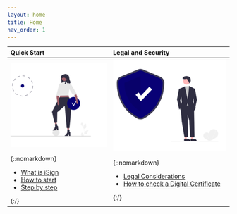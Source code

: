 ```yaml
---
layout: home
title: Home
nav_order: 1
---
```


| Quick Start | Legal and Security |
| :---  | :---  |
| <img src="media\mediahub_quick_start.png" title="MediaHub_Quick_start.png" /> | <img src="media\mediahub_security.png" title="MediaHub_Security.png" /> |
| {::nomarkdown}<ul><li><a href="quickstart/what_is_isign" title="What is iSign">What is iSign</a></li><li><a href="quickstart/how_to_start" title="How to Start">How to start</a></li><li><a href="quickstart/step_by_step" title="Step by step">Step by step</a></li></ul>{:/} | {::nomarkdown}<ul><li><a href="legal_and_security/legal_considerations" title="Legal considerations">Legal Considerations</a></li><li><a href="legal_and_security/check_a_digital_certificate" title="How to check a Digital Certificate">How to check a Digital Certificate</a></li></ul>{:/}
